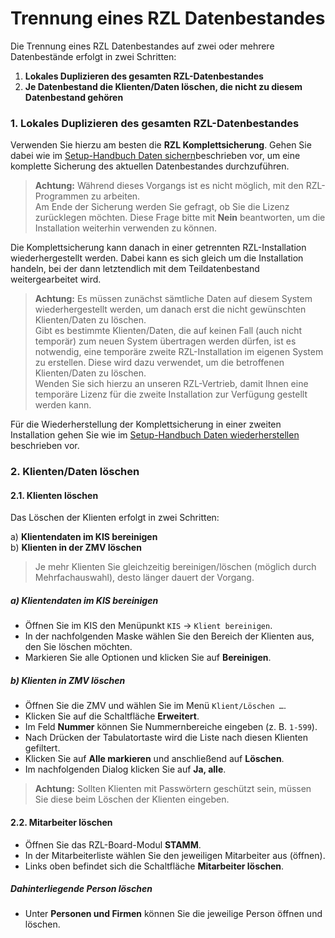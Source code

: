 # Trennung eines RZL Datenbestandes

Die Trennung eines RZL Datenbestandes auf zwei oder mehrere Datenbestände erfolgt in zwei Schritten:

1. **Lokales Duplizieren des gesamten RZL-Datenbestandes**
2. **Je Datenbestand die Klienten/Daten löschen, die nicht zu diesem Datenbestand gehören**

### 1. Lokales Duplizieren des gesamten RZL-Datenbestandes

Verwenden Sie hierzu am besten die **RZL Komplettsicherung**. Gehen Sie dabei wie im [Setup-Handbuch Daten sichern](https://hilfe.rzlsoftware.at/setup/daten-sichern/)beschrieben vor, um eine komplette Sicherung des aktuellen Datenbestandes durchzuführen.

> **Achtung:** Während dieses Vorgangs ist es nicht möglich, mit den RZL-Programmen zu arbeiten.  
> Am Ende der Sicherung werden Sie gefragt, ob Sie die Lizenz zurücklegen möchten. Diese Frage bitte mit **Nein** beantworten, um die Installation weiterhin verwenden zu können.

Die Komplettsicherung kann danach in einer getrennten RZL-Installation wiederhergestellt werden. Dabei kann es sich gleich um die Installation handeln, bei der dann letztendlich mit dem Teildatenbestand weitergearbeitet wird.

> **Achtung:** Es müssen zunächst sämtliche Daten auf diesem System wiederhergestellt werden, um danach erst die nicht gewünschten Klienten/Daten zu löschen.  
> Gibt es bestimmte Klienten/Daten, die auf keinen Fall (auch nicht temporär) zum neuen System übertragen werden dürfen, ist es notwendig, eine temporäre zweite RZL-Installation im eigenen System zu erstellen. Diese wird dazu verwendet, um die betroffenen Klienten/Daten zu löschen.  
> Wenden Sie sich hierzu an unseren RZL-Vertrieb, damit Ihnen eine temporäre Lizenz für die zweite Installation zur Verfügung gestellt werden kann.

Für die Wiederherstellung der Komplettsicherung in einer zweiten Installation gehen Sie wie im [Setup-Handbuch Daten wiederherstellen](https://hilfe.rzlsoftware.at/setup/daten-wiederherstellen/) beschrieben vor.

### 2. Klienten/Daten löschen

#### 2.1. Klienten löschen

Das Löschen der Klienten erfolgt in zwei Schritten:

a) **Klientendaten im KIS bereinigen**  
b) **Klienten in der ZMV löschen**

> Je mehr Klienten Sie gleichzeitig bereinigen/löschen (möglich durch Mehrfachauswahl), desto länger dauert der Vorgang.

##### a) Klientendaten im KIS bereinigen

- Öffnen Sie im KIS den Menüpunkt `KIS` → `Klient bereinigen`.
- In der nachfolgenden Maske wählen Sie den Bereich der Klienten aus, den Sie löschen möchten.
- Markieren Sie alle Optionen und klicken Sie auf **Bereinigen**.

##### b) Klienten in ZMV löschen

- Öffnen Sie die ZMV und wählen Sie im Menü `Klient/Löschen …`.
- Klicken Sie auf die Schaltfläche **Erweitert**.
- Im Feld **Nummer** können Sie Nummernbereiche eingeben (z. B. `1-599`).
- Nach Drücken der Tabulatortaste wird die Liste nach diesen Klienten gefiltert.
- Klicken Sie auf **Alle markieren** und anschließend auf **Löschen**.
- Im nachfolgenden Dialog klicken Sie auf **Ja, alle**.

> **Achtung:** Sollten Klienten mit Passwörtern geschützt sein, müssen Sie diese beim Löschen der Klienten eingeben.

#### 2.2. Mitarbeiter löschen

- Öffnen Sie das RZL-Board-Modul **STAMM**.
- In der Mitarbeiterliste wählen Sie den jeweiligen Mitarbeiter aus (öffnen).
- Links oben befindet sich die Schaltfläche **Mitarbeiter löschen**.

##### Dahinterliegende Person löschen

- Unter **Personen und Firmen** können Sie die jeweilige Person öffnen und löschen.
